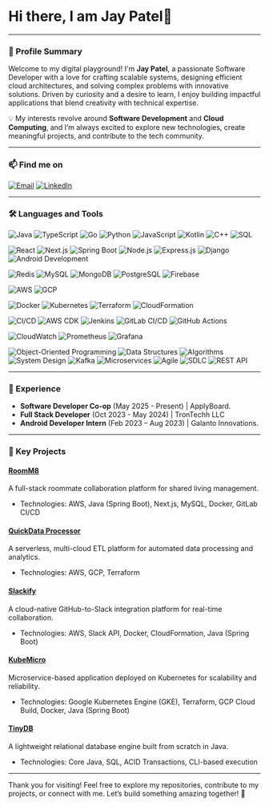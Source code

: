 # Hi there, I am Jay Patel👋

---

### 🌟 Profile Summary
Welcome to my digital playground! I'm **Jay Patel**, a passionate Software Developer with a love for crafting scalable systems, designing efficient cloud architectures, and solving complex problems with innovative solutions. Driven by curiosity and a desire to learn, I enjoy building impactful applications that blend creativity with technical expertise.  

💡 My interests revolve around **Software Development** and **Cloud Computing**, and I’m always excited to explore new technologies, create meaningful projects, and contribute to the tech community.

---

### 📫 Find me on  
[![Email](https://img.shields.io/badge/-Email-red)](mailto:jaykumarpatel111296@gmail.com) [![LinkedIn](https://img.shields.io/badge/-LinkedIn-blue)](https://www.linkedin.com/in/jaykumarpatel411/)  


---

### 🛠️ Languages and Tools

![Java](https://img.shields.io/badge/Java-orange)
![TypeScript](https://img.shields.io/badge/TypeScript-lightblue)
![Go](https://img.shields.io/badge/Go-lightgreen)
![Python](https://img.shields.io/badge/Python-blue)
![JavaScript](https://img.shields.io/badge/JavaScript-yellow)
![Kotlin](https://img.shields.io/badge/Kotlin-purple)
![C++](https://img.shields.io/badge/C++-blue)
![SQL](https://img.shields.io/badge/SQL-red)

![React](https://img.shields.io/badge/React-61DAFB)
![Next.js](https://img.shields.io/badge/Next.js-00BFFF)
![Spring Boot](https://img.shields.io/badge/Spring%20Boot-brightgreen)
![Node.js](https://img.shields.io/badge/Node.js-green)
![Express.js](https://img.shields.io/badge/Express.js-blueviolet)
![Django](https://img.shields.io/badge/Django-darkgreen)
![Android Development](https://img.shields.io/badge/Android%20Development-3DDC84)

![Redis](https://img.shields.io/badge/Redis-d82c1e)
![MySQL](https://img.shields.io/badge/MySQL-00758F)
![MongoDB](https://img.shields.io/badge/MongoDB-4EA94B)
![PostgreSQL](https://img.shields.io/badge/PostgreSQL-336791)
![Firebase](https://img.shields.io/badge/Firebase-FFCA28)

![AWS](https://img.shields.io/badge/AWS-FF9900)
![GCP](https://img.shields.io/badge/GCP-4285F4)

![Docker](https://img.shields.io/badge/Docker-2496ED)
![Kubernetes](https://img.shields.io/badge/Kubernetes-326CE5)
![Terraform](https://img.shields.io/badge/Terraform-7B42BC)
![CloudFormation](https://img.shields.io/badge/CloudFormation-FF4500)

![CI/CD](https://img.shields.io/badge/CI%2FCD-32CD32)
![AWS CDK](https://img.shields.io/badge/AWS%20CDK-0084FF)
![Jenkins](https://img.shields.io/badge/Jenkins-D24939)
![GitLab CI/CD](https://img.shields.io/badge/GitLab%20CI%2FCD-FCA121)
![GitHub Actions](https://img.shields.io/badge/GitHub%20Actions-2088FF)

![CloudWatch](https://img.shields.io/badge/AWS%20CloudWatch-FF4F00)
![Prometheus](https://img.shields.io/badge/Prometheus-F1680D)
![Grafana](https://img.shields.io/badge/Grafana-F46800)

![Object-Oriented Programming](https://img.shields.io/badge/OOP-1E90FF)
![Data Structures](https://img.shields.io/badge/Data%20Structures-006400)
![Algorithms](https://img.shields.io/badge/Algorithms-8A2BE2)
![System Design](https://img.shields.io/badge/System%20Design-FF6347)
![Kafka](https://img.shields.io/badge/Kafka-231F20)
![Microservices](https://img.shields.io/badge/Microservices-FF8C00)
![Agile](https://img.shields.io/badge/Agile-00CED1)
![SDLC](https://img.shields.io/badge/SDLC-32CD32)
![REST API](https://img.shields.io/badge/REST%20API-FF69B4)

---

### 💼 Experience
- **Software Developer Co-op** (May 2025 - Present) | ApplyBoard.
- **Full Stack Developer** (Oct 2023 - May 2024) | TronTechh LLC
- **Android Developer Intern** (Feb 2023 – Aug 2023) | Galanto Innovations.

---

### 🚀 Key Projects
#### [RoomM8](https://github.com/Jay-Kumar-Patel/RoomM8)  
A full-stack roommate collaboration platform for shared living management.  
- Technologies: AWS, Java (Spring Boot), Next.js, MySQL, Docker, GitLab CI/CD

#### [QuickData Processor](https://github.com/Jay-Kumar-Patel/QuickData-Processor)  
A serverless, multi-cloud ETL platform for automated data processing and analytics.  
- Technologies: AWS, GCP, Terraform  

#### [Slackify](https://github.com/Jay-Kumar-Patel/Slackify)  
A cloud-native GitHub-to-Slack integration platform for real-time collaboration.  
- Technologies: AWS, Slack API, Docker, CloudFormation, Java (Spring Boot)  

#### [KubeMicro](https://github.com/Jay-Kumar-Patel/KubeMicro)  
Microservice-based application deployed on Kubernetes for scalability and reliability.  
- Technologies: Google Kubernetes Engine (GKE),  Terraform, GCP Cloud Build, Docker, Java (Spring Boot)  

#### [TinyDB](https://github.com/Jay-Kumar-Patel/TinyDB)  
A lightweight relational database engine built from scratch in Java.  
- Technologies: Core Java, SQL, ACID Transactions, CLI-based execution

---

Thank you for visiting! Feel free to explore my repositories, contribute to my projects, or connect with me. Let’s build something amazing together! 🚀
